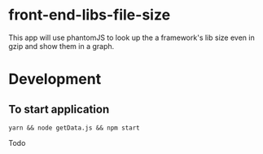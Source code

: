 # front-end-libs-file-size
This app will use phantomJS to look up the a framework's lib size even in gzip and show them in a graph.

# Development
## To start application
`yarn && node getData.js && npm start`

Todo
